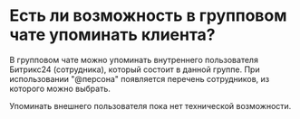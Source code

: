 # Есть ли возможность в групповом чате упоминать клиента?

В групповом чате можно упоминать внутреннего пользователя Битрикс24 (сотрудника), который состоит в данной группе. При использовании "@персона" появляется перечень сотрудников, из которого можно выбрать.

Упоминать внешнего пользователя пока нет технической возможности.&#x20;
